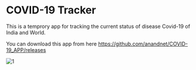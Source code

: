 # COVID-19 Tracker

This is a temprory app for tracking the current status of disease Covid-19 of India and World.

You can download this app from here https://github.com/anandnet/COVID-19_APP/releases

![1](./demo.gif)
